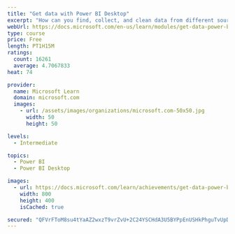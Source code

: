 ```yaml
---
title: "Get data with Power BI Desktop"
excerpt: "How can you find, collect, and clean data from different sources? Power BI is a tool for making sense of your data. You will learn tricks to make data-gathering easier."
webUrl: https://docs.microsoft.com/en-us/learn/modules/get-data-power-bi/
type: course
price: Free
length: PT1H15M
ratings:
  count: 16261
  average: 4.7067833
heat: 74

provider:
  name: Microsoft Learn
  domain: microsoft.com
  images:
    - url: /assets/images/organizations/microsoft.com-50x50.jpg
      width: 50
      height: 50

levels:
  - Intermediate

topics:
  - Power BI
  - Power BI Desktop

images:
  - url: https://docs.microsoft.com/learn/achievements/get-data-power-bi-desktop-social.png
    width: 800
    height: 400
    isCached: true

secured: "QFVrFToM8su4tYaAZ2wxzT9vrZvU+2C24YSCHdA3U5BYPpEnUSHkPhguTvUpDyR/5Z5ji2xclkYIYFXfFjSdJbu4CxjnjA6fhksHk87f1BdcmhH5tYy82QRwa7XoEJdLuNA2oTjVwXJzGOAgOqoz1CKAJPUbjR/QB7FkNmz1vZTvEIEWJn+2Enp4VJgyKBH79gZGcWQi+w8OJZ7TG+qP31KBiJLXp5CnC3+Nt4a3AL+glkAT2JcIHeiUwAZrmp6xKrCfeNkash7p0Lps63MPUmbENUhDDA6/S5WH58MhLFSYd3fXL1Vxe6HgH6AxCGaNejlxhaXRWE2uMFWWC9SrjnpKhLDpPfmwEZb3uCglTM7MFBZz+iNO/ipGu4qyNeLIXqeq6oOQ3vXM52osfQmQXJCjcmQt5kEp1oth/we3gu/etWxaFXPNH8anZjcKzevT;UHt5Foy6RJos/9WcBVt4WA=="
---
```


